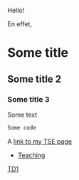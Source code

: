 Hello!

En effet,


# Some title
## Some title 2
### Some title 3

Some text

```markdown
Some code

```


A [link to my TSE page](https://www.tse-fr.eu/fr/people/antoine-jacquet)



- [Teaching](pages/teaching.html)

[TD1](https://github.com/antoine-jacquet/antoine-jacquet.github.io/blob/main/pages/micro5-TD1.ipynb)
